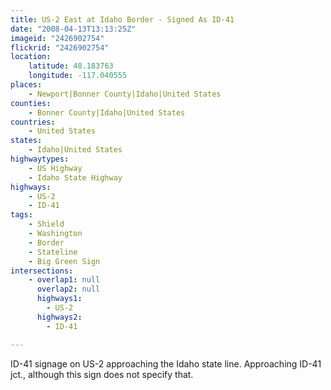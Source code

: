```yaml
---
title: US-2 East at Idaho Border - Signed As ID-41
date: "2008-04-13T13:13:25Z"
imageid: "2426902754"
flickrid: "2426902754"
location:
    latitude: 48.183763
    longitude: -117.040555
places:
    - Newport|Bonner County|Idaho|United States
counties:
    - Bonner County|Idaho|United States
countries:
    - United States
states:
    - Idaho|United States
highwaytypes:
    - US Highway
    - Idaho State Highway
highways:
    - US-2
    - ID-41
tags:
    - Shield
    - Washington
    - Border
    - Stateline
    - Big Green Sign
intersections:
    - overlap1: null
      overlap2: null
      highways1:
        - US-2
      highways2:
        - ID-41

---
```

ID-41 signage on US-2 approaching the Idaho state line.  Approaching ID-41 jct., although this sign does not specify that.